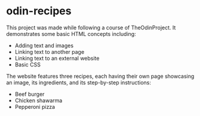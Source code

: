 # odin-recipes

This project was made while following a course of TheOdinProject. It demonstrates some basic HTML concepts including:
- Adding text and images
- Linking text to another page
- Linking text to an external website  
- Basic CSS

The website features three recipes, each having their own page showcasing an image, its ingredients, and its step-by-step instructions:
- Beef burger
- Chicken shawarma
- Pepperoni pizza  

